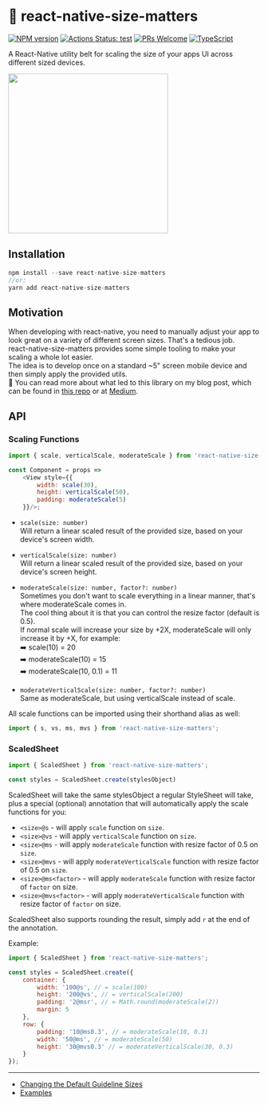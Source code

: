 # 📐 react-native-size-matters
[![NPM version](https://img.shields.io/npm/v/react-native-size-matters.svg)](https://www.npmjs.com/package/react-native-size-matters) 
[![Actions Status: test](https://github.com/nirsky/react-native-size-matters/workflows/Test/badge.svg)](https://github.com/nirsky/react-native-size-matters/actions?query=workflow%3ATest)
[![PRs Welcome](https://img.shields.io/badge/PRs-welcome-brightgreen.svg?style=flat-square)](http://makeapullrequest.com)
[![TypeScript](https://badgen.net/npm/types/env-var)](http://www.typescriptlang.org/)


A React-Native utility belt for scaling the size of your apps UI across different sized devices.

<a href="./examples/ipad.gif">
    <img src="./examples/ipad.gif" width="320"/>
</a>

## Installation
```js
npm install --save react-native-size-matters
//or:
yarn add react-native-size-matters
```

## Motivation
When developing with react-native, you need to manually adjust your app to look great on a variety of different screen sizes. That's a tedious job.  
react-native-size-matters provides some simple tooling to make your scaling a whole lot easier.  
The idea is to develop once on a standard ~5" screen mobile device and then simply apply the provided utils.  
📖 You can read more about what led to this library on my blog post, which can be found in [this repo](./examples/BlogPost) or at [Medium](https://medium.com/soluto-engineering/size-matters-5aeeb462900a).

## API
### Scaling Functions
```js
import { scale, verticalScale, moderateScale } from 'react-native-size-matters';

const Component = props =>
    <View style={{
        width: scale(30),
        height: verticalScale(50),
        padding: moderateScale(5)
    }}/>;
```


* `scale(size: number)`  
Will return a linear scaled result of the provided size, based on your device's screen width.
* `verticalScale(size: number)`  
Will return a linear scaled result of the provided size, based on your device's screen height.

* `moderateScale(size: number, factor?: number)`  
Sometimes you don't want to scale everything in a linear manner, that's where moderateScale comes in.  
The cool thing about it is that you can control the resize factor (default is 0.5).  
If normal scale will increase your size by +2X, moderateScale will only increase it by +X, for example:  
➡️ scale(10) = 20  
➡️ moderateScale(10) = 15  
➡️ moderateScale(10, 0.1) = 11  
* `moderateVerticalScale(size: number, factor?: number)`  
Same as moderateScale, but using verticalScale instead of scale.

All scale functions can be imported using their shorthand alias as well:
```js
import { s, vs, ms, mvs } from 'react-native-size-matters';
```


### ScaledSheet
```js
import { ScaledSheet } from 'react-native-size-matters';

const styles = ScaledSheet.create(stylesObject)
```

ScaledSheet will take the same stylesObject a regular StyleSheet will take, plus a special (optional) annotation that will automatically apply the scale functions for you:
* `<size>@s` - will apply `scale` function on `size`.
* `<size>@vs` - will apply `verticalScale` function on `size`.
* `<size>@ms` - will apply `moderateScale` function with resize factor of 0.5 on `size`.
* `<size>@mvs` - will apply `moderateVerticalScale` function with resize factor of 0.5 on `size`.
* `<size>@ms<factor>` - will apply `moderateScale` function with resize factor of `factor` on size.
* `<size>@mvs<factor>` - will apply `moderateVerticalScale` function with resize factor of `factor` on size.

ScaledSheet also supports rounding the result, simply add `r` at the end of the annotation. 

Example:
```js
import { ScaledSheet } from 'react-native-size-matters';

const styles = ScaledSheet.create({
    container: {
        width: '100@s', // = scale(100)
        height: '200@vs', // = verticalScale(200)
        padding: '2@msr', // = Math.round(moderateScale(2))
        margin: 5
    },
    row: {
        padding: '10@ms0.3', // = moderateScale(10, 0.3)
        width: '50@ms', // = moderateScale(50)
        height: '30@mvs0.3' // = moderateVerticalScale(30, 0.3)
    }
});
```

<hr/>

* [Changing the Default Guideline Sizes](./examples/change-guideline-sizes.md)
* [Examples](./examples/README.md)

